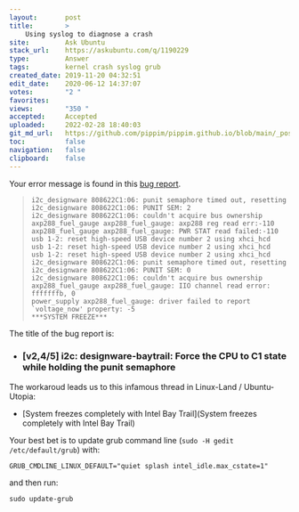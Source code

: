 ```yaml
---
layout:       post
title:        >
    Using syslog to diagnose a crash
site:         Ask Ubuntu
stack_url:    https://askubuntu.com/q/1190229
type:         Answer
tags:         kernel crash syslog grub
created_date: 2019-11-20 04:32:51
edit_date:    2020-06-12 14:37:07
votes:        "2 "
favorites:    
views:        "350 "
accepted:     Accepted
uploaded:     2022-02-28 18:40:03
git_md_url:   https://github.com/pippim/pippim.github.io/blob/main/_posts/2019/2019-11-20-Using-syslog-to-diagnose-a-crash.md
toc:          false
navigation:   false
clipboard:    false
---
```


Your error message is found in this [bug report][1].

>     i2c_designware 808622C1:06: punit semaphore timed out, resetting  
>     i2c_designware 808622C1:06: PUNIT SEM: 2  
>     i2c_designware 808622C1:06: couldn't acquire bus ownership  
>     axp288_fuel_gauge axp288_fuel_gauge: axp288 reg read err:-110  
>     axp288_fuel_gauge axp288_fuel_gauge: PWR STAT read failed:-110  
>     usb 1-2: reset high-speed USB device number 2 using xhci_hcd  
>     usb 1-2: reset high-speed USB device number 2 using xhci_hcd  
>     usb 1-2: reset high-speed USB device number 2 using xhci_hcd  
>     i2c_designware 808622C1:06: punit semaphore timed out, resetting  
>     i2c_designware 808622C1:06: PUNIT SEM: 0  
>     i2c_designware 808622C1:06: couldn't acquire bus ownership  
>     axp288_fuel_gauge axp288_fuel_gauge: IIO channel read error: fffffffb, 0  
>     power_supply axp288_fuel_gauge: driver failed to report `voltage_now' property: -5  
>     ***SYSTEM FREEZE***  

The title of the bug report is:

- ### [v2,4/5] i2c: designware-baytrail: Force the CPU to C1 state while holding the punit semaphore 

The workaroud leads us to this infamous thread in Linux-Land / Ubuntu-Utopia:

- [System freezes completely with Intel Bay Trail](System freezes completely with Intel Bay Trail)

Your best bet is to update grub command line (`sudo -H gedit /etc/default/grub`) with:

``` 
GRUB_CMDLINE_LINUX_DEFAULT="quiet splash intel_idle.max_cstate=1"
```

and then run:

``` 
sudo update-grub
```


  [1]: https://patchwork.ozlabs.org/patch/708773/
